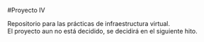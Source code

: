 #Proyecto IV

Repositorio para las prácticas de infraestructura virtual.  
El proyecto aun no está decidido, se decidirá en el siguiente hito.
